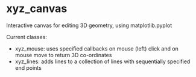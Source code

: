 # xyz_canvas
Interactive canvas for editing 3D geometry, using matplotlib.pyplot

Current classes:
- xyz_mouse: uses specified callbacks on mouse (left) click and on mouse move to return 3D co-ordinates
- xyz_lines: adds lines to a collection of lines with sequentially specified end points

